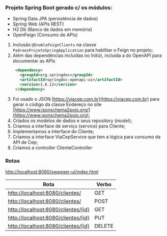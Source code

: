 ### Projeto Spring Boot gerado c/ os módulos:
- Spring Data JPA (persistência de dados)
- Spring Web (APIs REST)
- H2 Db (Banco de dados em memória)
- OpenFeign (Consumo de APIs)


1) Inclusão ``@EnableFeignClients`` na classe ``PadroesProjetoSpringApplication`` para habilitar o Feign no projeto;
2) Além das dependências incluídas no Initizi, incluída a do OpenAPI para documentar as APIs
   ````xml
    <dependency>
      <groupId>org.springdoc</groupId>
      <artifactId>springdoc-openapi-ui</artifactId>
      <version>1.6.12</version>
    </dependency>
    ````
3) Foi usado o JSON [https://viacep.com.br](https://viacep.com.br) para gerar o código da classe Endereço no site [https://www.jsonschema2pojo.org/](https://www.jsonschema2pojo.org);
4) Criados os modelos de dados e seus repository (model);
5) Criamos a interface de serviço (service) para Cliente;
6) Implementamos a interface do Cliente;
7) Criamos a interface ViaCepService que tem a lógica para consumo da API de Cep;
8) Criamos a controller ClienteController



### Rotas
[http://localhost:8080/swagger-ui/index.html](http://localhost:8080/swagger-ui/index.html)

| **Rota**                                                                                           | Verbo  |
|------------------------------------------------------------------------------------------------|--------|
| [http://localhost:8080/clientes/](http://localhost:8080/clientes/)                             | GET    |
| [http://localhost:8080/clientes/](http://localhost:8080/clientes/)                             | POST   |
| [http://localhost:8080/clientes/{id}](http://localhost:8080/clientes/{id})                     | GET    |
| [http://localhost:8080/clientes/{id}](http://localhost:8080/clientes/{id})                     | PUT    |
| [http://localhost:8080/clientes/{id}](http://localhost:8080/clientes/{id})                     | DELETE |

